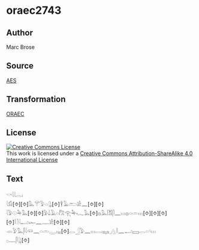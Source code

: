 # oraec2743

## Author

Marc Brose

## Source

[AES](https://github.com/simondschweitzer/aes)

## Transformation

[ORAEC](https://oraec.github.io/)

## License

<a rel="license" href="http://creativecommons.org/licenses/by-sa/4.0/"><img alt="Creative Commons License" style="border-width:0" src="https://i.creativecommons.org/l/by-sa/4.0/88x31.png" /></a><br />This work is licensed under a <a rel="license" href="http://creativecommons.org/licenses/by-sa/4.0/">Creative Commons Attribution-ShareAlike 4.0 International License</a>

## Text

𓎡𓇋𓇋𓂋𓏤<br>
𓇋𓀁[⯑][⯑]𓅓𓄝𓅱𓏏𓊮[⯑]𓇉𓄿𓂧𓀀𓈖[⯑][⯑]<br>
𓇋𓅱𓇳𓅆𓅓[⯑][⯑]𓅱𓍑𓄿𓏏𓀗𓂀𓅆𓆑𓅓[⯑]𓐍𓅓𓀨𓋴𓈖𓏥𓐍𓏏𓏛𓏥[⯑][⯑][⯑][⯑]𓎛𓍘𓇋𓂝𓆱𓈖𓊃𓀀[⯑][⯑]<br>
𓁹𓅱𓅓𓋴𓇋𓆛𓈖𓏏𓏛𓇾𓏤𓈇[⯑]𓂋𓃀𓅱𓈖𓏥𓂋𓏤𓈐𓂻𓎛𓈖𓂝𓈙𓂋𓏏𓄹𓏥<br>
𓊪𓊃𓋴𓊮[⯑]<br>
